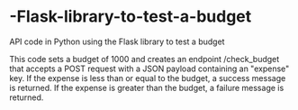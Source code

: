 # -Flask-library-to-test-a-budget
API code in Python using the Flask library to test a budget

This code sets a budget of 1000 and creates an endpoint /check_budget that accepts a POST request with a JSON payload containing an "expense" key. If the expense is less than or equal to the budget, a success message is returned. If the expense is greater than the budget, a failure message is returned.
